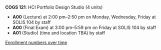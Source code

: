 **COGS 121**: HCI Portfolio Design Studio (4 units)

- **A00** (Lecture) at 2:00 pm–2:50 pm on Monday, Wednesday, Friday at SOLIS 104 by staff
- **A00** (Final Exam) at 3:00 pm–5:59 pm on Friday at SOLIS 104 by staff
- **A01** (Studio) (time and location TBA) by staff

[Enrollment numbers over time](./COGS121.tsv)
